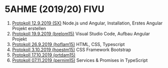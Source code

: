 # 5AHME (2019/20) FIVU

1. [Protokoll 12.9.2019 (SX)](protokolle/protokoll_2019-09-12_sx.md)
   Node.js und Angular, Installation, Erstes Angular Projekt erstellen
1. [Protokoll 19.9.2019 (brelom15)](protokolle/protokoll_2019-09-19_brelom15.md)
   Visual Studio Code, Aufbau Angular Projekt
1. [Protokoll 26.9.2019 (hoflam15)](protokolle/protokoll_2019-09-26_hoflam15.md)
   HTML, CSS, Typescript
1. [Protokoll 3.10.2019 (hoestm15)](protokolle/protokoll_2019-10-03_hoestm15.md)
   CSS Framework Bootstrap
1. [Protokoll 17.10.2019 (ortdam15)](https://github.com/HTLMechatronics/m15-fivu/blob/ortdam14/protokolle/protokoll_2019-10-17_ortdam.md)
1. [Protokoll 07.11.2019 (pernim15)](https://github.com/HTLMechatronics/m15-fivu/blob/pernim15/protokolle/protokoll_2019-11-07_pernim15.md)
Services & Promises in TypeScript

